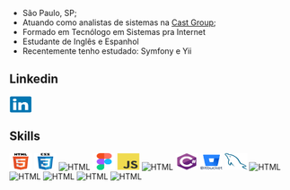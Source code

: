 - São Paulo, SP;
- Atuando como <bold>analistas de sistemas</bold> na <a href="https://www.castgroup.com.br/">Cast Group</a>;
- Formado em Tecnólogo em Sistemas pra Internet
- Estudante de Inglês e Espanhol
- Recentemente tenho estudado: Symfony e Yii

## Linkedin 

<a href="https://www.linkedin.com/in/guilherme-rafael-andrade-lima-426a16188/" target="blank">
<img align="center" alt="guilherme-linkedin" height="30" width="40" src="https://raw.githubusercontent.com/devicons/devicon/master/icons/linkedin/linkedin-original.svg">
</a>

## Skills 

<img src="https://raw.githubusercontent.com/devicons/devicon/master/icons/html5/html5-original-wordmark.svg" alt="HTML" height="30" width="40" style="max-width:100%"></img>
<img src="https://raw.githubusercontent.com/devicons/devicon/master/icons/css3/css3-original-wordmark.svg" alt="HTML" height="30" width="40" style="max-width:100%"></img>
<img src="https://cdn.jsdelivr.net/gh/devicons/devicon/icons/bootstrap/bootstrap-original.svg" alt="HTML" height="30" width="40" style="max-width:100%"></img>
<img src="https://raw.githubusercontent.com/devicons/devicon/master/icons/figma/figma-original.svg" alt="HTML" height="30" width="40" style="max-width:100%"></img>
<img src="https://raw.githubusercontent.com/devicons/devicon/master/icons/javascript/javascript-original.svg" alt="HTML" height="30" width="40" style="max-width:100%"></img>
<img src="https://cdn.jsdelivr.net/gh/devicons/devicon/icons/php/php-original.svg" alt="HTML" height="30" width="40" style="max-width:100%"></img>
<img src="https://raw.githubusercontent.com/devicons/devicon/master/icons/csharp/csharp-original.svg" alt="HTML" height="30" width="40" style="max-width:100%"></img>
<img src="https://raw.githubusercontent.com/devicons/devicon/master/icons/bitbucket/bitbucket-original-wordmark.svg" alt="HTML" height="30" width="40" style="max-width:100%"></img>
<img src="https://raw.githubusercontent.com/devicons/devicon/master/icons/mysql/mysql-original.svg" alt="HTML" height="30" width="40" style="max-width:100%"></img>
<img src="https://cdn.jsdelivr.net/gh/devicons/devicon/icons/linux/linux-original.svg" alt="HTML" height="30" width="40" style="max-width:100%"></img>
<img src="https://cdn.jsdelivr.net/gh/devicons/devicon/icons/git/git-plain-wordmark.svg" alt="HTML" height="30" width="40" style="max-width:100%"></img>
<img src="https://cdn.jsdelivr.net/gh/devicons/devicon/icons/angularjs/angularjs-plain.svg" alt="HTML" height="30" width="40" style="max-width:100%"></img>
<img src="https://cdn.jsdelivr.net/gh/devicons/devicon/icons/laravel/laravel-plain.svg" alt="HTML" height="30" width="40" style="max-width:100%"></img>
<img src="https://cdn.jsdelivr.net/gh/devicons/devicon/icons/visualstudio/visualstudio-plain.svg" alt="HTML" height="30" width="40" style="max-width:100%"></img>










 




